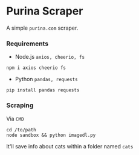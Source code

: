 # Purina Scraper

A simple `purina.com` scraper.


### Requirements
- Node.js `axios, cheerio, fs`
```
npm i axios cheerio fs
```
- Python `pandas, requests`
```
pip install pandas requests
```

### Scraping
Via `CMD`
```
cd /to/path
node sandbox && python imagedl.py
```
It'll save info about cats within a folder named `cats`
